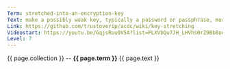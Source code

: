 ```yaml
---
Term: stretched-into-an-encryption-key
Text: make a possibly weak key, typically a password or passphrase, more secure against a brute-force attack by increasing the resources
Link: https://github.com/trustoverip/acdc/wiki/key-stretching
Videostart: https://youtu.be/GqjsRuu0V5A?list=PLXVbQu7JH_LHVhs0rZ9Bb8ocyKlPljkaG&t=11m11s
Level: 7
---
```


{{ page.collection }} -- **{{ page.term }}**
   {{ page.text }} 
